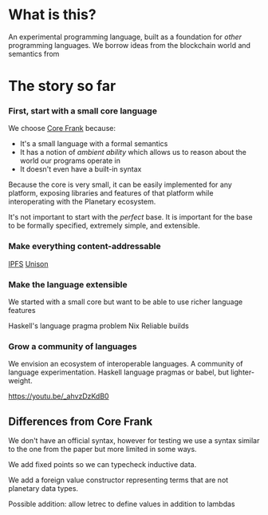 # What is this?

An experimental programming language, built as a foundation for *other* programming languages. We borrow ideas from the blockchain world and semantics from

# The story so far

### First, start with a small core language

We choose [Core Frank](https://arxiv.org/abs/1611.09259) because:

* It's a small language with a formal semantics
* It has a notion of *ambient ability* which allows us to reason about the world our programs operate in
* It doesn't even have a built-in syntax

Because the core is very small, it can be easily implemented for any platform, exposing libraries and features of that platform while interoperating with the Planetary ecosystem.

It's not important to start with the *perfect* base. It is important for the base to be formally specified, extremely simple, and extensible.

### Make everything content-addressable

[IPFS](https://ipfs.io/)
[Unison](https://pchiusano.github.io/2015-04-23/unison-update7.html)

### Make the language extensible

We started with a small core but want to be able to use richer language features

Haskell's language pragma problem
Nix
Reliable builds

### Grow a community of languages

We envision an ecosystem of interoperable languages. A community of language experimentation. Haskell language pragmas or babel, but lighter-weight.

https://youtu.be/_ahvzDzKdB0

## Differences from Core Frank

We don't have an official syntax, however for testing we use a syntax similar to the one from the paper but more limited in some ways.

We add fixed points so we can typecheck inductive data.

We add a foreign value constructor representing terms that are not planetary data types.

Possible addition: allow letrec to define values in addition to lambdas
